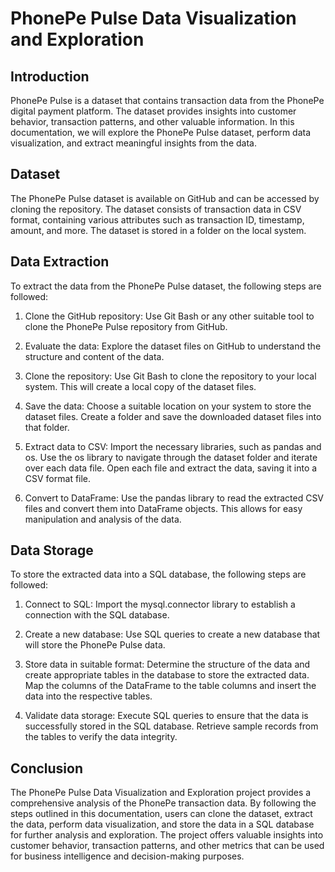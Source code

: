 # PhonePe Pulse Data Visualization and Exploration

## Introduction

PhonePe Pulse is a dataset that contains transaction data from the PhonePe digital payment platform. The dataset provides insights into customer behavior, transaction patterns, and other valuable information. In this documentation, we will explore the PhonePe Pulse dataset, perform data visualization, and extract meaningful insights from the data.

## Dataset

The PhonePe Pulse dataset is available on GitHub and can be accessed by cloning the repository. The dataset consists of transaction data in CSV format, containing various attributes such as transaction ID, timestamp, amount, and more. The dataset is stored in a folder on the local system.

## Data Extraction

To extract the data from the PhonePe Pulse dataset, the following steps are followed:

1. Clone the GitHub repository: Use Git Bash or any other suitable tool to clone the PhonePe Pulse repository from GitHub.

2. Evaluate the data: Explore the dataset files on GitHub to understand the structure and content of the data.

3. Clone the repository: Use Git Bash to clone the repository to your local system. This will create a local copy of the dataset files.

4. Save the data: Choose a suitable location on your system to store the dataset files. Create a folder and save the downloaded dataset files into that folder.

5. Extract data to CSV: Import the necessary libraries, such as pandas and os. Use the os library to navigate through the dataset folder and iterate over each data file. Open each file and extract the data, saving it into a CSV format file.

6. Convert to DataFrame: Use the pandas library to read the extracted CSV files and convert them into DataFrame objects. This allows for easy manipulation and analysis of the data.

## Data Storage

To store the extracted data into a SQL database, the following steps are followed:

1. Connect to SQL: Import the mysql.connector library to establish a connection with the SQL database.

2. Create a new database: Use SQL queries to create a new database that will store the PhonePe Pulse data.

3. Store data in suitable format: Determine the structure of the data and create appropriate tables in the database to store the extracted data. Map the columns of the DataFrame to the table columns and insert the data into the respective tables.

4. Validate data storage: Execute SQL queries to ensure that the data is successfully stored in the SQL database. Retrieve sample records from the tables to verify the data integrity.

## Conclusion

The PhonePe Pulse Data Visualization and Exploration project provides a comprehensive analysis of the PhonePe transaction data. By following the steps outlined in this documentation, users can clone the dataset, extract the data, perform data visualization, and store the data in a SQL database for further analysis and exploration. The project offers valuable insights into customer behavior, transaction patterns, and other metrics that can be used for business intelligence and decision-making purposes.
